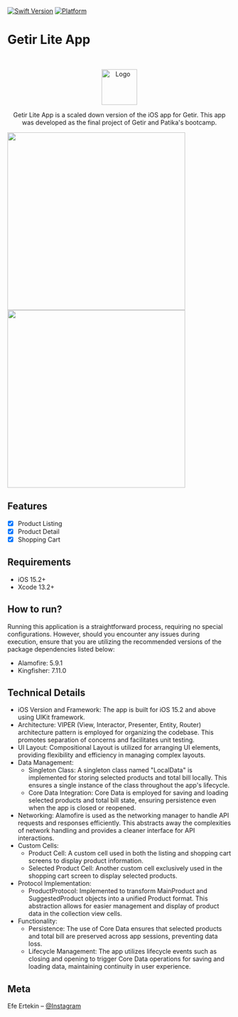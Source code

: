 
[![Swift Version][swift-image]][swift-url]
[![Platform](https://img.shields.io/cocoapods/p/LFAlertController.svg?style=flat)](http://cocoapods.org/pods/LFAlertController)

# Getir Lite App
<br />
<p align="center">
  <a href="https://github.com/alexanderritik/Best-README-Template">
    <img src="logo.jpeg" alt="Logo" width="80" height="80">
  </a>
  <p align="center">
    Getir Lite App is a scaled down version of the iOS app for Getir. This app was developed as the final project of Getir and Patika's bootcamp.
  </p>
</p>

<p align="row">
<img src= "https://media.giphy.com/media/HYOlBKJBqgAfe/giphy.gif" width="400" >
<img src= "https://media.giphy.com/media/HYOlBKJBqgAfe/giphy.gif" width="400" >
</p>

## Features

- [x] Product Listing
- [x] Product Detail
- [x] Shopping Cart

## Requirements

- iOS 15.2+
- Xcode 13.2+

## How to run?

Running this application is a straightforward process, requiring no special configurations. However, should you encounter any issues during execution, ensure that you are utilizing the recommended versions of the package dependencies listed below:

- Alamofire: 5.9.1
- Kingfisher: 7.11.0

## Technical Details

- iOS Version and Framework: The app is built for iOS 15.2 and above using UIKit framework.
- Architecture: VIPER (View, Interactor, Presenter, Entity, Router) architecture pattern is employed for organizing the codebase. This promotes separation of concerns and facilitates unit testing.
- UI Layout: Compositional Layout is utilized for arranging UI elements, providing flexibility and efficiency in managing complex layouts.
- Data Management:
    - Singleton Class: A singleton class named "LocalData" is implemented for storing selected products and total bill locally. This ensures a single instance of the class throughout the app's lifecycle.
    - Core Data Integration: Core Data is employed for saving and loading selected products and total bill state, ensuring persistence even when the app is closed or reopened.
- Networking: Alamofire is used as the networking manager to handle API requests and responses efficiently. This abstracts away the complexities of network handling and provides a cleaner interface for API interactions.
- Custom Cells:
    - Product Cell: A custom cell used in both the listing and shopping cart screens to display product information.
    - Selected Product Cell: Another custom cell exclusively used in the shopping cart screen to display selected products.
- Protocol Implementation:
    - ProductProtocol: Implemented to transform MainProduct and SuggestedProduct objects into a unified Product format. This abstraction allows for easier management and display of product data in the collection view cells.
- Functionality:
    - Persistence: The use of Core Data ensures that selected products and total bill are preserved across app sessions, preventing data loss.
    - Lifecycle Management: The app utilizes lifecycle events such as closing and opening to trigger Core Data operations for saving and loading data, maintaining continuity in user experience.

## Meta

Efe Ertekin – [@Instagram](https://www.instagram.com/gradbyte.codes/)

[swift-image]:https://img.shields.io/badge/swift-5.5.2-orange.svg
[swift-url]: https://swift.org/
